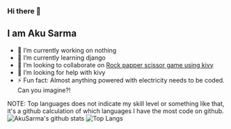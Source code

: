 ### Hi there 👋
## I am Aku Sarma

- 🔭 I’m currently working on nothing
- 🌱 I’m currently learning django
- 👯 I’m looking to collaborate on [Rock papper scissor game using kivy](https://github.com/AkuSarma/Rock-Papper-Scissor-game-using-python-kivy)
- 🤔 I’m looking for help with kivy
- ⚡ Fun fact: Almost anything powered with electricity needs to be coded. Can you imagine?!

NOTE: Top languages does not indicate my skill level or something like that, it's a github calculation of which languages I have the most code on github.
<br>
![AkuSarma's github stats](https://github-readme-stats.vercel.app/api?username=AkuSarma&show_icons=true&count_private=true)
![Top Langs](https://github-readme-stats.vercel.app/api/top-langs/?username=AkuSarma)

